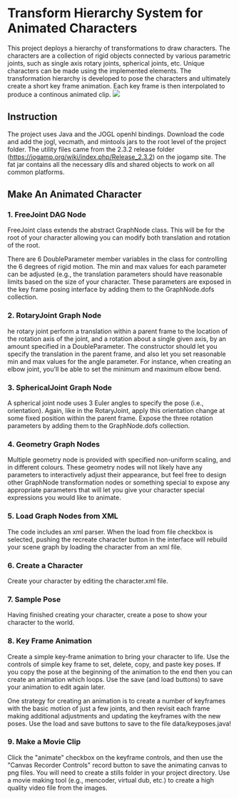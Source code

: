 # Transform Hierarchy System for Animated Characters

This project deploys a hierarchy of transformations to draw characters. The characters are a collection of rigid objects connected by various parametric joints, such as single axis rotary joints, spherical joints, etc. Unique characters can be made using the implemented elements. The transformation hierarchy is developed to pose the characters and ultimately create a short key frame animation. Each key frame is then interpolated to produce a continous animated clip.
 <img src="/demo/heatdemo.gif">

## Instruction
The project uses Java and the JOGL openhl bindings.
Download the code and add the jogl, vecmath, and mintools jars to the root level of the project folder.
The utility files came from the 2.3.2 release folder (https://jogamp.org/wiki/index.php/Release_2.3.2) on the jogamp site. The fat jar contains all the necessary dlls and shared objects to work on all common platforms.

## Make An Animated Character

### 1. FreeJoint DAG Node
FreeJoint class extends the abstract GraphNode class. This will be for the root of your character allowing you can modify both translation and rotation of the root. 

There are 6 DoubleParameter member variables in the class for controlling the 6 degrees of rigid motion. The min and max values for each parameter can be adjusted (e.g., the translation parameters should have reasonable limits based on the size of your character. These parameters are exposed in the key frame posing interface by adding them to the GraphNode.dofs collection.


### 2. RotaryJoint Graph Node 
he rotary joint perform a translation within a parent frame to the location of the rotation axis of the joint, and a rotation about a single given axis, by an amount specified in a DoubleParameter. The constructor should let you specify the translation in the parent frame, and also let you set reasonable min and max values for the angle parameter. For instance, when creating an elbow joint, you'll be able to set the minimum and maximum elbow bend.


### 3. SphericalJoint Graph Node
A spherical joint node uses 3 Euler angles to specify the pose (i.e., orientation). Again, like in the RotaryJoint, apply this orientation change at some fixed position within the parent frame. Expose the three rotation parameters by adding them to the GraphNode.dofs collection. 


### 4. Geometry Graph Nodes  
Multiple geometry node is provided with specified non-uniform scaling, and in different colours. These geometry nodes will not likely have any parameters to interactively adjust their appearance, but feel free to design other GraphNode transformation nodes or something special to expose any appropriate parameters that will let you give your character special expressions you would like to animate.


### 5. Load Graph Nodes from XML
The code includes an xml parser. When the load from file checkbox is selected, pushing the recreate character button in the interface will rebuild your scene graph by loading the character from an xml file.


### 6. Create a Character
Create your character by editing the character.xml file.


### 7. Sample Pose 
Having finished creating your character, create a pose to show your character to the world. 

### 8. Key Frame Animation 
Create a simple key-frame animation to bring your character to life. 
Use the controls of simple key frame to set, delete, copy, and paste key poses. If you copy the pose at the beginning of the animation to the end then you can create an animation which loops. Use the save (and load buttons) to save your animation to edit again later.

One strategy for creating an animation is to create a number of keyframes with the basic motion of just a few joints, and then revisit each frame making additional adjustments and updating the keyframes with the new poses. Use the load and save buttons to save to the file data/keyposes.java!

### 9. Make a Movie Clip
Click the "animate" checkbox on the keyframe controls, and then use the "Canvas Recorder Controls" record button to save the animating canvas to png files. You will need to create a stills folder in your project directory. Use a movie making tool (e.g., mencoder, virtual dub, etc.) to create a high quality video file from the images. 

